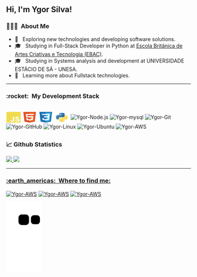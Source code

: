 <h2>Hi, I'm Ygor Silva! </h2>


   <h3> 🕵🏽‍♂️ &nbsp;About Me </h3>

  - 🤔 &nbsp; Exploring new technologies and developing software solutions.
  - 🎓 &nbsp; Studying in Full-Stack Developer in Python at <a href="https://ebaconline.com.br/">Escola Britânica de Artes Criativas e Tecnologia (EBAC)</a>.
  - 🎓 &nbsp; Studying in Systems analysis and development at UNIVERSIDADE ESTÁCIO DE SÁ - UNESA.
  - 🌱 &nbsp; Learning more about Fullstack technologies.

---

<h3> :rocket: &nbsp;My Development Stack </h3>

<div style="display: inline_block"><br>
  <img align="center" alt="Ygor-Js" height="30" width="40" src="https://raw.githubusercontent.com/devicons/devicon/master/icons/javascript/javascript-plain.svg">
  <img align="center" alt="Ygor-HTML" height="30" width="40" src="https://raw.githubusercontent.com/devicons/devicon/master/icons/html5/html5-original.svg">
  <img align="center" alt="Ygor-CSS" height="30" width="40" src="https://raw.githubusercontent.com/devicons/devicon/master/icons/css3/css3-original.svg">
  <img align="center" alt="Ygor-Python" height="30" width="40" src="https://raw.githubusercontent.com/devicons/devicon/master/icons/python/python-original.svg">
  <img align="center" alt="Ygor-Node.js" height="30" width="40" src="https://icongr.am/devicon/nodejs-original.svg">
  <img align="center" alt="Ygor-mysql" height="30" width="40" src="https://icongr.am/devicon/mysql-original-wordmark.svg">
  <img align="center" alt="Ygor-Git" height="30" width="40" src="https://icongr.am/devicon/git-original-wordmark.svg">
  <img align="center" alt="Ygor-GitHub" height="30" width="40" src="https://icongr.am/devicon/github-original-wordmark.svg">
  <img align="center" alt="Ygor-Linux" height="30" width="40" src="https://icongr.am/devicon/linux-original.svg">
  <img align="center" alt="Ygor-Ubuntu" height="30" width="40" src="https://icongr.am/devicon/ubuntu-plain-wordmark.svg">
  <img align="center" alt="Ygor-AWS" height="30" width="40" src="https://icongr.am/simple/amazonaws.svg">                                                                  
   
##

### 📈 Github Statistics

<div>
  <a href="https://github.com/Ygor-Silva">
     <img height="180em" src="https://github-readme-stats.vercel.app/api?username=Ygor-Silva&show_icons=true&theme=highcontrast&include_all_commits=true&count_private=true"/>
     
  <img height="180em" src="https://github-readme-stats.vercel.app/api/top-langs/?username=Ygor-Silva&layout=compact&langs_count=7&theme=highcontrast"/>
</div>

---

<h3> :earth_americas: &nbsp;Where to find me: </h3> 

  <a href="https://www.linkedin.com/in/ygor-silva-developer" target="_blank"><img align="center" alt="Ygor-AWS" height="30" width="40" src="https://icongr.am/devicon/linkedin-original.svg" target="_blank"></a>
<a href="https://instagram.com/Ygorsilvat" target="_blank"><img align="center" alt="Ygor-AWS" height="30" width="40" src="https://icongr.am/material/instagram.svg" target="_blank"></a>
<a href = "mailto:ygor-1996@hotmail.com" target="_blank"><img align="center" alt="Ygor-AWS" height="30" width="40" src="https://icongr.am/material/email-edit.svg" target="_blank"></a>

![Snake animation](https://github.com/Ygor-Silva/Ygor-Silva/blob/output/github-contribution-grid-snake.svg)
